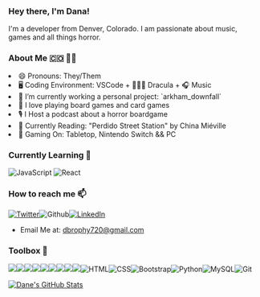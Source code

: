 ### Hey there, I'm Dana! 

I'm a developer from Denver, Colorado. I am passionate about music, games and all things horror.

### About Me 🇨🇴 🏳️‍🌈
<li> 😄 Pronouns: They/Them</li>
<li> 🖥️ Coding Environment: VSCode + 🧛🏻‍♂️ Dracula + 🎧 Music</li>
<li> 🔭 I’m currently working a personal project: `arkham_downfall`</li>
<li> 🎲 I love playing board games and card games</li>
<li> 🎙 I Host a podcast about a horror boardgame</li>
<li> 📖 Currently Reading: "Perdido Street Station" by China Miéville</li>
<li> 💎 Gaming On: Tabletop, Nintendo Switch && PC</li>
</ul>

 ### Currently Learning 🌱  

![JavaScript](https://img.shields.io/badge/JavaScript-F7DF1E?style=for-the-badge&logo=javascript&logoColor=black)
![React](https://img.shields.io/badge/-ReactJS-grey?&style=for-the-badge&logo=react&logoColor=61DAFB)
### How to reach me 📫 
<a href="https://twitter.com/dane_mbb" target="_blank"><img alt="Twitter" src="https://img.shields.io/badge/-Twitter-1DA1F2?logo=twitter&logoColor=white&style=flat-square" /></a><img alt="Github" src="https://img.shields.io/badge/-GitHub-181717?&style=flat-square&logo=github&logoColor=white" /><a href="https://www.linkedin.com/in/dane-brophy/" target="_blank"><img alt="LinkedIn" src="https://img.shields.io/badge/-LinkedIn-0A66C2?&style=flat-square&logo=linkedin&logoColor=white" />
</a>
 - Email Me at: dbrophy720@gmail.com

### Toolbox 🧰
<img src="https://img.shields.io/badge/ruby%20-D14836.svg?&style=for-the-badge&logo=ruby&logoColor=white" /><img src="https://img.shields.io/badge/Ruby%20on%20Rails-D14836.svg?&style=for-the-badge&logo=rubyonrails&logoColor=white" /><img src="https://img.shields.io/badge/postgres-%23316192.svg?style=for-the-badge&logo=postgresql&logoColor=white" /><img src="https://img.shields.io/badge/ActiveRecord%20-201E84.svg?&style=for-the-badge&logo=ActiveRecord&logoColor=white" /><img src="https://img.shields.io/badge/OOP%20-201E84.svg?&style=for-the-badge&logo=OOP&logoColor=white" /><img src="https://img.shields.io/badge/TDD%20-2A42D0.svg?&style=for-the-badge&logo=TDD&logoColor=white" /><img src="https://img.shields.io/badge/MVC%20-25D366.svg?&style=for-the-badge&logo=MVC&logoColor=white" /><img src="https://img.shields.io/badge/REST%20-7119C2.svg?&style=for-the-badge&logo=REST&logoColor=white" /><img src="https://img.shields.io/badge/rspec%20-2A42D0.svg?&style=for-the-badge&logo=rspec&logoColor=white" />![HTML](https://img.shields.io/badge/-html5-E34F26?&style=for-the-badge&logo=html5&logoColor=white)![CSS](https://img.shields.io/badge/-css3-1572B6?&style=for-the-badge&logo=css3&logoColor=white)![Bootstrap](https://img.shields.io/badge/-Bootstrap-7952B3?&style=for-the-badge&logo=bootstrap&logoColor=white)![Python](https://img.shields.io/badge/-Python-3776AB?&style=for-the-badge&logo=python&logoColor=yellow)![MySQL](https://img.shields.io/badge/-MySQL-4479A1?&style=for-the-badge&logo=mysql&logoColor=white)![Git](https://img.shields.io/badge/-Git-F05032?&style=for-the-badge&logo=git&logoColor=white)
 
 [![Dane's GitHub Stats](https://github-readme-stats.vercel.app/api?username=danembb&show_icons=true&theme=dracula)](https://github.com/danembb/github-readme-stats)
